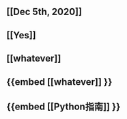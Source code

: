 ## [[Dec 5th, 2020]]
## [[Yes]]
## [[whatever]]
## {{embed [[whatever]] }}
## {{embed [[Python指南]] }}
##
##
##
